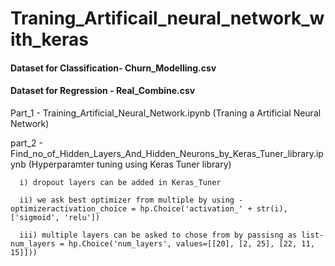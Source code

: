 # Traning_Artificail_neural_network_with_keras

#### Dataset for Classification- Churn_Modelling.csv
#### Dataset for Regression - Real_Combine.csv

Part_1 - Training_Artificial_Neural_Network.ipynb (Traning a Artificial Neural Network)

part_2 - Find_no_of_Hidden_Layers_And_Hidden_Neurons_by_Keras_Tuner_library.ipynb (Hyperparamter tuning using Keras Tuner library)

      i) dropout layers can be added in Keras_Tuner
  
      ii) we ask best optimizer from multiple by using - optimizeractivation_choice = hp.Choice('activation_' + str(i), ['sigmoid', 'relu'])
  
      iii) multiple layers can be asked to chose from by passisng as list- num_layers = hp.Choice('num_layers', values=[[20], [2, 25], [22, 11, 15]]))
